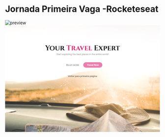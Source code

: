# Jornada Primeira Vaga -Rocketeseat

![preview](img/img-1-reademe.png)
![preview](img/img-2-reademe.png)

 
